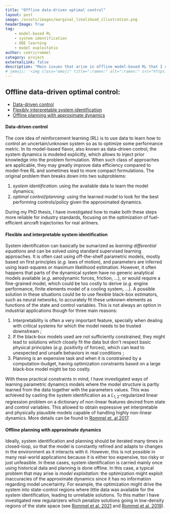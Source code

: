 ```yaml
---
title: "Offline data-driven optimal control"
layout: post
image: /assets/images/marginal_likelihood_illustration.png
headerImage: True
tag:
    - model-based RL
    - system identification
    - ODE learning
    - model exploitatio
author: cedricrommel
category: project
externalLink: false
description: "Main issues that arise in offline model-based RL that I could investigate during my PhD."
# jemoji: '<img class="emoji" title=":ramen:" alt=":ramen:" src="https://assets.github.com/images/icons/emoji/unicode/1f35c.png" height="20" width="20" align="absmiddle">'
---
```


## Offline data-driven optimal control:

-   [Data-driven control](#data-driven-control)
-   [Flexibly interpretable system identification](#flexible-and-interpretable-system-identification)
-   [Offline planning with approximate dynamics](#offline-planning-with-approximate-dynamics)

#### Data-driven control

The core idea of reinforcement learning (RL) is to use data to learn how to control an uncertain/unknown system so as to optimize some performance metric. In its model-based flavor, also known as data-driven control, the system dynamics is modeled explicitly, which allows to inject prior knowledge into the problem formulation. When such class of approaches are applicable, they may greatly improve data efficiency compared to model-free RL and sometimes lead to more compact formulations. The original problem then breaks down into two subproblems:
1. *system identification*: using the available data to learn the model dynamics;
2. *optimal control/planning*: using the learned model to look for the best performing controls/policy given the approximated dynamics.

During my PhD thesis, I have investigated how to make both these steps more reliable for industry standards, focusing on the optimization of fuel-efficient aircraft trajectories for real airliners.<!-- A possible application of this family of approaches is the planning of fuel efficient trajectories for civil aircrafts, which I have been particularly interested in during my PhD. -->

#### Flexible and interpretable system identification

System identification can basically be sumarized as *learning differential equations* and can be solved using standard supervised learning approaches. It is often cast using off-the-shelf parametric models, mostly based on first principles (*e.g.* laws of motion), and parameters are inferred using least-squares or maximum likelihood estimation.<!-- For example, consider the following dynamical system describing the evolution of an arcraft during climbing and obtained from the 2nd Newton law:
$$\left\{ \right.$$ --> However, it often happens that parts of the dynamical system have no generic analytical models available (*e.g.* aerodynamic forces, friction, ...), or would require a fine-grained model, which could be too costly to derive (*e.g.* engine performance, finite elements model of a cooling system, ...). A possible solution in these situations could be to use flexible black-box estimators, such as neural networks, to accurately fit these unknown elements as functions of the state and control variables. This is not always an option in industrial applications though for three main reasons:
1. Interpretability is often a very important feature, specially when dealing with critical systems for which the model needs to be trusted downstream ;
2. If the black-box models used are not sufficiently constrained, they might lead to solutions which closely fit the data but don't respect basic physical principles (*e.g.* positivity of forces), which can lead to unexpected and unsafe behaviors in real conditions ;
3. Planning is an expensive task and when it is constrained by a computation-budget, having optimization constraints based on a large black-box model might be too costly.

With these practical constraints in mind, I have investigated ways of learning parametric dynamics models where the model structure is partly learned from the data together with the parameters values. This was achieved by casting the system identification as a $L_{1,2}$-regularized linear regression problem on a dictionary of non-linear features devired from state and control variables. This allowed to obtain expressive yet interpretable and physically plausible models capable of handling highly non-linear dynamics. More details can be found in [Rommel et. al 2017](https://hal.inria.fr/hal-01816400/document).

#### Offline planning with approximate dynamics

Ideally, system identification and planning should be iterated many times in closed-loop, so that the model is constantly refined and adapts to changes in the environment as it interacts with it. However, this is not possible in many real-world applications <!-- (such as the optimization of fuel-efficient aircraft trajectories) --> because it is either too expensive, too risky or just unfeasible. In these cases, system identification is carried mainly once using historical data and planning is done offline.
In this case, a typical problem that may arise is *model exploitation*: the optimization might exploit inaccuracies of the approximate dynamics since it has no information regarding model uncertainty. For example, the optimization might drive the system into state-control regions where little data was available for the system identification, leading to unreliable solutions. To this matter I have investigated new regularizers which penalize solutions going in low-density regions of the state space (see [Rommel et al. 2021](https://hal.inria.fr/hal-01816407/document) and [Rommel et al. 2019](https://hal.inria.fr/hal-01819749/document)).
<!-- For this, I proposed the mean marginal likelihood, a novel proxy for probability densities over spaces of vector-valued univariate functions. Efficient parametric and non-parametric estimators of this quantity were also derived and proven to converge to the true quantity of interest. -->

